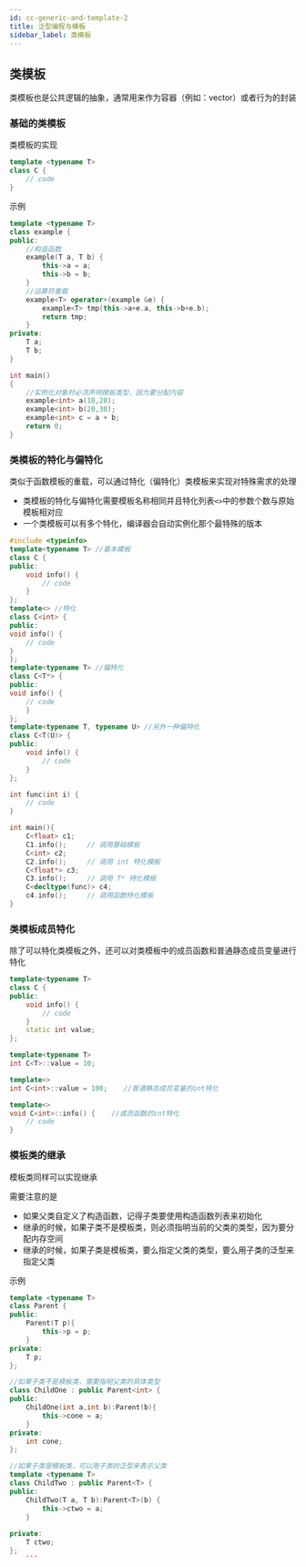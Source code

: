 ```yaml
---
id: cc-generic-and-template-2
title: 泛型编程与模板
sidebar_label: 类模板
---
```

## 类模板
类模板也是公共逻辑的抽象，通常用来作为容器（例如：vector）或者行为的封装

### 基础的类模板
类模板的实现
``` cpp
template <typename T> 
class C {
    // code
}
```

示例

``` cpp
template <typename T>
class example {
public:
    //构造函数
    example(T a, T b) {
        this->a = a;
        this->b = b;
    }
    //运算符重载
    example<T> operator+(example &e) {
        example<T> tmp(this->a+e.a, this->b+e.b);
        return tmp;
    }       
private:
    T a;
    T b;
}

int main()
{
    //实例化对象时必须声明模板类型，因为要分配内容
    example<int> a(10,20);  
    example<int> b(20,30);
    example<int> c = a + b;
    return 0;
}
```

### 类模板的特化与偏特化
类似于函数模板的重载，可以通过特化（偏特化）类模板来实现对特殊需求的处理
- 类模板的特化与偏特化需要模板名称相同并且特化列表`<>`中的参数个数与原始模板相对应
- 一个类模板可以有多个特化，编译器会自动实例化那个最特殊的版本

``` cpp
#include <typeinfo>
template<typename T> //基本模板
class C {
public:
    void info() {   
        // code
    }
};
template<> //特化
class C<int> { 
public:
void info() {
    // code
}
};
template<typename T> //偏特化
class C<T*> {
public:
void info() {
    // code
    }
};
template<typename T, typename U> //另外一种偏特化
class C<T(U)> {
public:
    void info() {
        // code
    }
};

int func(int i) {
    // code
}

int main(){
    C<float> c1;
    C1.info();     // 调用基础模板                
    C<int> c2;
    C2.info();     // 调用 int 特化模板
    C<float*> c3;
    C3.info();     // 调用 T* 特化模板
    C<decltype(func)> c4;
    c4.info();     // 调用函数特化模板
}
```

### 类模板成员特化
除了可以特化类模板之外，还可以对类模板中的成员函数和普通静态成员变量进行特化

``` cpp
template<typename T>  
class C {
public:
    void info() {
        // code
    }
    static int value;
};

template<typename T>
int C<T>::value = 10;

template<>
int C<int>::value = 100;    //普通静态成员变量的int特化

template<>
void C<int>::info() {    //成员函数的int特化
    // code
}
```

### 模板类的继承
模板类同样可以实现继承

需要注意的是
- 如果父类自定义了构造函数，记得子类要使用构造函数列表来初始化
- 继承的时候，如果子类不是模板类，则必须指明当前的父类的类型，因为要分配内存空间
- 继承的时候，如果子类是模板类，要么指定父类的类型，要么用子类的泛型来指定父类

示例
``` cpp
template <typename T>
class Parent {
public:
    Parent(T p){
        this->p = p;
    } 
private:
    T p;
};

//如果子类不是模板类，需要指明父类的具体类型
class ChildOne : public Parent<int> {
public:
    ChildOne(int a,int b):Parent(b){
        this->cone = a;
    }
private:
    int cone;
};

//如果子类是模板类，可以用子类的泛型来表示父类
template <typename T>
class ChildTwo : public Parent<T> {
public:
    ChildTwo(T a, T b):Parent<T>(b) {
        this->ctwo = a;
    }
    
private:
    T ctwo;
};
    ```